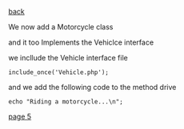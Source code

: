 [back](./page03.md)

We now add a Motorcycle class

and it too Implements the Vehiclce interface

we incllude the Vehicle interface file

```
include_once('Vehicle.php');
```


and we add the following code to the method drive

```
echo "Riding a motorcycle...\n";
```

[page 5](./page05.md)
